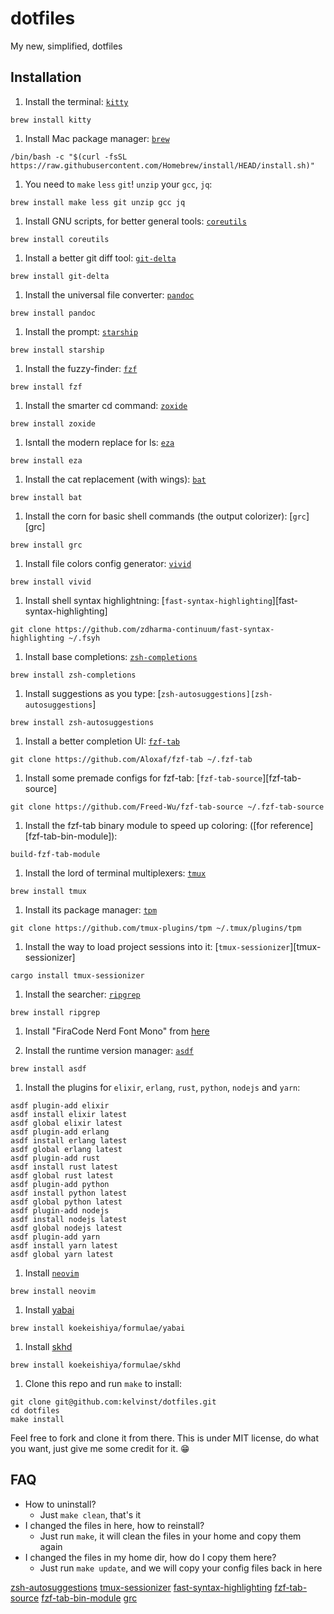 # dotfiles

My new, simplified, dotfiles

## Installation

1. Install the terminal: [`kitty`](https://sw.kovidgoyal.net/kitty)

```shell
brew install kitty
```

1. Install Mac package manager: [`brew`](http://brew.sh)

```shell
/bin/bash -c "$(curl -fsSL https://raw.githubusercontent.com/Homebrew/install/HEAD/install.sh)"
```

1. You need to `make` `less` `git`! `unzip` your `gcc`, `jq`:

```shell
brew install make less git unzip gcc jq
```

1. Install GNU scripts, for better general tools: [`coreutils`](https://www.gnu.org/software/coreutils/)

```shell
brew install coreutils
```

1. Install a better git diff tool: [`git-delta`](diff-so-fancy)

```shell
brew install git-delta
```

1. Install the universal file converter: [`pandoc`](https://pandoc.org)

```shell
brew install pandoc
```

1. Install the prompt: [`starship`](https://starship.rs/)

```shell
brew install starship
```

1. Install the fuzzy-finder: [`fzf`](https://github.com/junegunn/fzf)

```shell
brew install fzf
```

1. Install the smarter cd command: [`zoxide`](https://github.com/ajeetdsouza/zoxide)

```shell
brew install zoxide
```

1. Isntall the modern replace for ls: [`eza`](https://github.com/eza-community/eza)

```shell
brew install eza
```

1. Install the cat replacement (with wings): [`bat`](https://github.com/sharkdp/bat)

```shell
brew install bat
```

1. Install the corn for basic shell commands (the output colorizer): [`grc`][grc]

```shell
brew install grc
```

1. Install file colors config generator: [`vivid`](https://github.com/sharkdp/vivid)

```shell
brew install vivid
```

1. Install shell syntax highlightning: [`fast-syntax-highlighting`][fast-syntax-highlighting]

```shell
git clone https://github.com/zdharma-continuum/fast-syntax-highlighting ~/.fsyh
```

1. Install base completions: [`zsh-completions`](https://github.com/zsh-users/zsh-completions)

```shell
brew install zsh-completions
```

1. Install suggestions as you type: [`zsh-autosuggestions][zsh-autosuggestions`]

```shell
brew install zsh-autosuggestions
```

1. Install a better completion UI: [`fzf-tab`](https://github.com/Aloxaf/fzf-tab)

```shell
git clone https://github.com/Aloxaf/fzf-tab ~/.fzf-tab
```

1. Install some premade configs for fzf-tab: [`fzf-tab-source`][fzf-tab-source]

```shell
git clone https://github.com/Freed-Wu/fzf-tab-source ~/.fzf-tab-source
```

1. Install the fzf-tab binary module to speed up coloring: ([for reference][fzf-tab-bin-module]):

```shell
build-fzf-tab-module
```

1. Install the lord of terminal multiplexers: [`tmux`](https://github.com/tmux/tmux) 

```shell
brew install tmux
```

1. Install its package manager: [`tpm`](https://github.com/tmux-plugins/tpm)

```shell
git clone https://github.com/tmux-plugins/tpm ~/.tmux/plugins/tpm
```

1. Install the way to load project sessions into it: [`tmux-sessionizer`][tmux-sessionizer]

```shell
cargo install tmux-sessionizer
```

1. Install the searcher: [`ripgrep`](https://github.com/BurntSushi/ripgrep)

```shell
brew install ripgrep
```

1. Install "FiraCode Nerd Font Mono" from [here](https://www.nerdfonts.com/)

1. Install the runtime version manager: [`asdf`](https://asdf-vm.com)

```shell
brew install asdf
```

1. Install the plugins for `elixir`, `erlang`, `rust`, `python`, `nodejs` and `yarn`:

```shell
asdf plugin-add elixir
asdf install elixir latest
asdf global elixir latest
asdf plugin-add erlang
asdf install erlang latest
asdf global erlang latest
asdf plugin-add rust
asdf install rust latest
asdf global rust latest
asdf plugin-add python
asdf install python latest
asdf global python latest
asdf plugin-add nodejs
asdf install nodejs latest
asdf global nodejs latest
asdf plugin-add yarn
asdf install yarn latest
asdf global yarn latest
```


1. Install [`neovim`](https://neovim.io)

```shell
brew install neovim
```

1. Install [yabai](https://github.com/koekeishiya/yabai/wiki#yabai)

```shell
brew install koekeishiya/formulae/yabai
```

1. Install [skhd](https://github.com/koekeishiya/skhd)

```shell
brew install koekeishiya/formulae/skhd
```

1. Clone this repo and run `make` to install:

```shell
git clone git@github.com:kelvinst/dotfiles.git
cd dotfiles
make install
```

Feel free to fork and clone it from there. This is under MIT license, do what you want, just
give me some credit for it. 😁

## FAQ

- How to uninstall?
    - Just `make clean`, that's it
- I changed the files in here, how to reinstall?
    - Just run `make`, it will clean the files in your home and copy them again
- I changed the files in my home dir, how do I copy them here?
    - Just run `make update`, and we will copy your config files back in here

[zsh-autosuggestions](https://github.com/zsh-users/zsh-autosuggestions)
[tmux-sessionizer](https://github.com/jrmoulton/tmux-sessionizer)
[fast-syntax-highlighting](https://github.com/zdharma-continuum/fast-syntax-highlighting)
[fzf-tab-source](https://github.com/Freed-Wu/fzf-tab-source)
[fzf-tab-bin-module](https://github.com/Aloxaf/fzf-tab?tab=readme-ov-file#binary-module)
[grc](https://github.com/garabik/grc)
